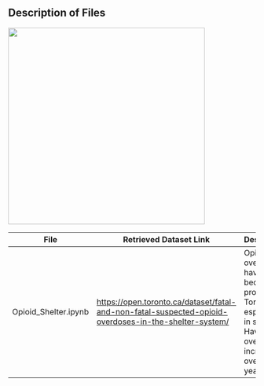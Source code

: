 ## Description of Files

<img src="[https://your-image-url.type](https://user-images.githubusercontent.com/63437818/184992340-f7397780-a812-42b9-b5ae-f672e2e2ef76.jpg)" width="400" height="400">


File | Retrieved Dataset Link | Description|
-----| ---------------------- | -----------|
Opioid_Shelter.ipynb | https://open.toronto.ca/dataset/fatal-and-non-fatal-suspected-opioid-overdoses-in-the-shelter-system/ | Opioid overdoses have become a problem in Toronto especially in shelters. Have opioid overdoses increased over the years?
